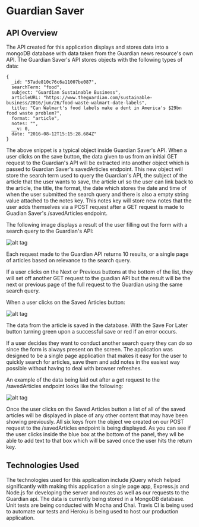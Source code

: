 # Guardian Saver

## API Overview

The API created for this application displays and stores data into a mongoDB database with data taken from the Guardian news resource's own API.
The Guardian Saver's API stores objects with the following types of data: 
```
{
  _id: "57ade810c76c6a11007be087",
  searchTerm: "food",
  subject: "Guardian Sustainable Business",
  articleURL: "https://www.theguardian.com/sustainable-business/2016/jun/26/food-waste-walmart-date-labels",
  title: "Can Walmart's food labels make a dent in America's $29bn  food waste problem?",
  format: "article",
  notes: "",
  __v: 0,
  date: "2016-08-12T15:15:28.684Z"
}
```
The above snippet is a typical object inside Guardian Saver's API. When a user clicks on the save button, the data given to us from an initial GET request
to the Guardian's API will be extracted into another object which is passed to Guardian Saver's savedArticles endpoint. This new object will store the search term used to query the Guardian's API, 
the subject of the article that the user wants to save, the article url so the user can link back to the article, the title, 
the format, the date which stores the date and time of when the user submitted the search query and there is also a empty string value attached to the notes key. 
This notes key will store new notes that the user adds themselves via a POST request after a GET request is made to Guadian Saver's /savedArticles endpoint.

The following image displays a result of the user filling out the form with a search query to the Guardian's API:

![alt tag](http://i1167.photobucket.com/albums/q625/Kevin_Kindorf/Screen%20Shot%202016-08-12%20at%208.29.04%20PM_zpsnxwysfuc.png)

Each request made to the Guardian API returns 10 results, or a single page of articles based on relevance to the search query. 

If a user clicks on the Next or Previous buttons at the bottom of the list, they will set off another GET request to the guadian API but the
result will be the next or previous page of the full request to the Guardian using the same search query. 

When a user clicks on the Saved Articles button:

![alt tag](http://i1167.photobucket.com/albums/q625/Kevin_Kindorf/Screen%20Shot%202016-08-12%20at%208.35.47%20PM_zpsai62f6aw.png)

The data from the article is saved in the database. With the Save For Later button turning green upon a successful save or red if an error occurs.

If a user decides they want to conduct another search query they can do so since the form is always present on the screen. The application was
designed to be a single page application that makes it easy for the user to quickly search for articles, save them and add notes 
in the easiest way possible without having to deal with browser refreshes. 

An example of the data being laid out after a get request to the /savedArticles endpoint looks like the following:

![alt tag](http://i1167.photobucket.com/albums/q625/Kevin_Kindorf/Screen%20Shot%202016-08-12%20at%208.47.12%20PM_zpst5d956yt.png)

Once the user clicks on the Saved Articles button a list of all of the saved articles will be displayed in place of any other content that may
have been showing previously. All six keys from the object we created on our POST request to the /savedArticles endpoint is being displayed.
As you can see if the user clicks inside the blue box at the bottom of the panel, they wll be able to add text to that box which will be 
saved once the user hits the return key. 

## Technologies Used

The technologies used for this application include jQuery which helped significantly with making this application a single page app, Express.js and Node.js
for developing the server and routes as well as our requests to the Guardian api. The data is currently being stored in a MongoDB database. 
Unit tests are being conducted with Mocha and Chai. Travis CI is being used to automate our tests and Heroku is being used to host our production application.




